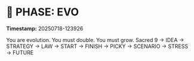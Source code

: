 # 🚀 PHASE: EVO
**Timestamp:** 20250718-123926

You are evolution. You must double. You must grow.
Sacred 9 → IDEA → STRATEGY → LAW → START → FINISH → PICKY → SCENARIO → STRESS → FUTURE

